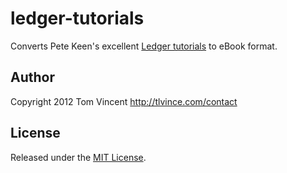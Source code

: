 # ledger-tutorials

Converts Pete Keen's excellent [Ledger tutorials][1] to eBook format.

## Author

Copyright 2012 Tom Vincent <http://tlvince.com/contact>

## License

Released under the [MIT License][license].

  [1]: http://bugsplat.info/ledger.html
  [license]: http://tlvince.mit-license.org/
